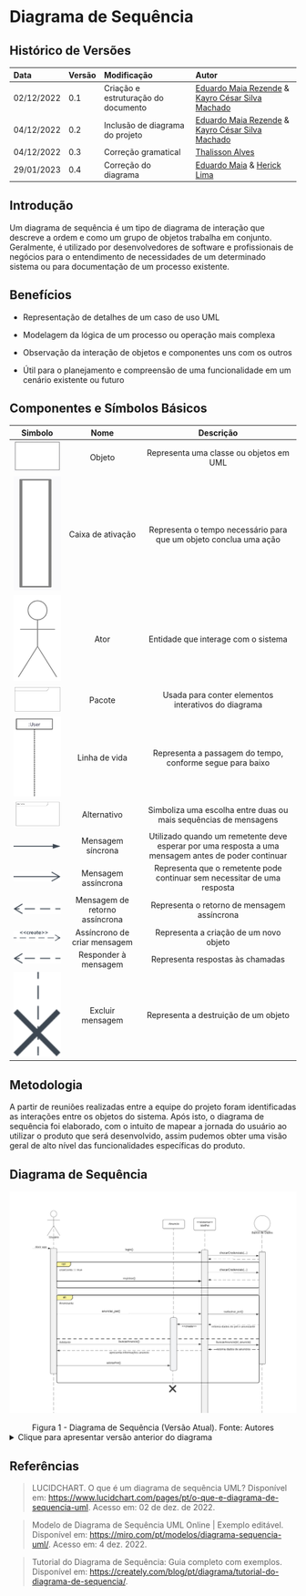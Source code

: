 # Diagrama de Sequência

## Histórico de Versões

| Data      | Versão | Modificação                         | Autor                       |
| :-------- | :----- | :---------------------------------- | :-------------------------- |
| 02/12/2022 | 0.1    | Criação e estruturação do documento | [Eduardo Maia Rezende](https://github.com/eduardomr) & [Kayro César Silva Machado](https://github.com/kayrocesar)|
| 04/12/2022 | 0.2    | Inclusão de diagrama do projeto | [Eduardo Maia Rezende](https://github.com/eduardomr) & [Kayro César Silva Machado](https://github.com/kayrocesar)|
| 04/12/2022 | 0.3    | Correção gramatical | [Thalisson Alves](https://github.com/Thalisson-Alves)|
| 29/01/2023 | 0.4   | Correção do diagrama | [Eduardo Maia](https://github.com/eduardomr) & [Herick Lima](https://github.com/hericklima22)|


## Introdução
 Um diagrama de sequência é um tipo de diagrama de interação que descreve a ordem e como um grupo de objetos trabalha em conjunto. Geralmente, é utilizado por desenvolvedores de software e profissionais de negócios para o entendimento de necessidades de um determinado sistema ou para documentação de um processo existente.


## Benefícios

- Representação de detalhes de um caso de uso UML

- Modelagem da lógica de um processo ou operação mais complexa

- Observação da interação de objetos e componentes uns com os outros

- Útil para o planejamento e compreensão de uma funcionalidade em um cenário existente ou futuro



## Componentes e Símbolos Básicos
 

| Simbolo |  Nome  |                                  Descrição                                     |
| :-----: | :----: | :------------------------------------------------------------------------------: |
|   <img src="https://raw.githubusercontent.com/UnBArqDsw2022-2/2022.2_G4_IDotPet/master/docs/assets/diagrama_sequencia/object-symbol.PNG" alt="Objeto" width="150px"/>     | Objeto | Representa uma classe ou objetos em UML |
|   <img src="https://raw.githubusercontent.com/UnBArqDsw2022-2/2022.2_G4_IDotPet/master/docs/assets/diagrama_sequencia/box-symbol.PNG" alt="Caixa de ativação" width="150px" height="200px"/>     | Caixa de ativação | Representa o tempo necessário para que um objeto conclua uma ação|
|   <img src="https://raw.githubusercontent.com/UnBArqDsw2022-2/2022.2_G4_IDotPet/master/docs/assets/diagrama_sequencia/actor-symbol.PNG" alt="Ator" width="150px"/>     | Ator | Entidade que interage com o sistema |
|   <img src="https://raw.githubusercontent.com/UnBArqDsw2022-2/2022.2_G4_IDotPet/master/docs/assets/diagrama_sequencia/package-symbol.PNG" alt="Pacote" width="150px"/>     | Pacote |Usada para conter elementos interativos do diagrama |
|   <img src="https://raw.githubusercontent.com/UnBArqDsw2022-2/2022.2_G4_IDotPet/master/docs/assets/diagrama_sequencia/life-symbol.PNG" alt="Linha de vida" width="150px"/>     | Linha de vida |Representa a passagem do tempo, conforme segue para baixo  |
|   <img src="https://raw.githubusercontent.com/UnBArqDsw2022-2/2022.2_G4_IDotPet/master/docs/assets/diagrama_sequencia/alternative-symbol.PNG" alt="Alternativo" width="150px"/>     | Alternativo | Simboliza uma escolha entre duas ou mais sequências de mensagens  |
|   <img src="https://raw.githubusercontent.com/UnBArqDsw2022-2/2022.2_G4_IDotPet/master/docs/assets/diagrama_sequencia/synchronous-message-symbol.svg" alt=" Mensagem síncrona" width="150px"/>     | Mensagem síncrona |   Utilizado quando um remetente deve esperar por uma resposta a uma mensagem antes de poder continuar|
|   <img src="https://raw.githubusercontent.com/UnBArqDsw2022-2/2022.2_G4_IDotPet/master/docs/assets/diagrama_sequencia/asynchronous-message-symbol.svg" alt=" Mensagem assíncrona" width="150px"/>     | Mensagem assíncrona |  Representa que o remetente pode continuar sem necessitar de uma resposta  |
|   <img src="https://raw.githubusercontent.com/UnBArqDsw2022-2/2022.2_G4_IDotPet/master/docs/assets/diagrama_sequencia/uml-return-message-symbol.svg" alt=" Mensagem de retorno assíncrona" width="150px"/>     |  Mensagem de retorno assíncrona | Representa o retorno de mensagem  assíncrona|
|   <img src="https://raw.githubusercontent.com/UnBArqDsw2022-2/2022.2_G4_IdotPet/3458f394cfb51b22bfd7a6baab545a62b27ff0eb/docs/assets/diagrama_sequencia/uml-create-message-symbol.svg" alt="Assíncrono de criar mensagem" width="150px"/>     | Assíncrono de criar mensagem | Representa a criação de um novo objeto |
|   <img src="https://raw.githubusercontent.com/UnBArqDsw2022-2/2022.2_G4_IdotPet/3458f394cfb51b22bfd7a6baab545a62b27ff0eb/docs/assets/diagrama_sequencia/uml-return-message-symbol.svg" alt=" responder à mensagem" width="150px"/>     | Responder à mensagem | Representa respostas às chamadas  |
|   <img src="https://raw.githubusercontent.com/UnBArqDsw2022-2/2022.2_G4_IdotPet/3458f394cfb51b22bfd7a6baab545a62b27ff0eb/docs/assets/diagrama_sequencia/uml-deleted-message-symbol.svg" alt=" excluir mensagem" width="150px"/>     | Excluir mensagem | Representa a destruição de um objeto |



## Metodologia 
A partir de reuniões realizadas entre a equipe do projeto foram identificadas as interações entre os objetos do sistema. Após isto, o diagrama de sequência foi elaborado, com o intuito de mapear a jornada do usuário ao utilizar o produto que será desenvolvido, assim pudemos obter uma visão geral de alto nível das funcionalidades específicas do produto.
 

## Diagrama de Sequência

  ![Diagrama de Sequência](../assets/diagrama_sequencia/diag_sequencia_v2.png)
  <figcaption align="center" >Figura 1 - Diagrama de Sequência (Versão Atual). Fonte: Autores </figcaption>

  <details>
    <summary>Clique para apresentar versão anterior do diagrama</summary>
    <img src="https://raw.githubusercontent.com/UnBArqDsw2022-2/2022.2_G4_IdotPet/master/docs/assets/diagrama_sequencia/diag_sequencia_v1.png" alt="Diagrama de Sequência v1">
    <figcaption align="center" >Figura 1 - Diagrama de Sequência (Versão Anterior). Fonte: Autores </figcaption>
  </details>

## Referências



> LUCIDCHART. O que é um diagrama de sequência UML? Disponível em: https://www.lucidchart.com/pages/pt/o-que-e-diagrama-de-sequencia-uml. Acesso em: 02 de dez. de 2022.

> Modelo de Diagrama de Sequência UML Online | Exemplo editável. Disponível em: <https://miro.com/pt/modelos/diagrama-sequencia-uml/>. Acesso em: 4 dez. 2022.

> Tutorial do Diagrama de Sequência: Guia completo com exemplos. Disponível em: <https://creately.com/blog/pt/diagrama/tutorial-do-diagrama-de-sequencia/>.

‌
‌
